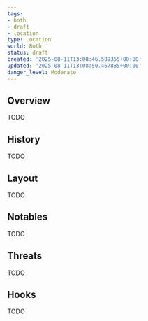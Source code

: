 ```yaml
---
tags:
- both
- draft
- location
type: Location
world: Both
status: draft
created: '2025-08-11T13:08:46.589355+00:00'
updated: '2025-08-11T13:08:50.467885+00:00'
danger_level: Moderate
---
```



## Overview

TODO
## History

TODO
## Layout

TODO
## Notables

TODO
## Threats

TODO
## Hooks

TODO
